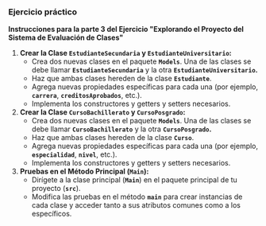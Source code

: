 ### Ejercicio práctico

**Instrucciones para la parte 3 del Ejercicio "Explorando el Proyecto del Sistema de Evaluación de Clases"**

1. **Crear la Clase `EstudianteSecundaria` y `EstudianteUniversitario`:**
    - Crea dos nuevas clases en el paquete **`Models`**. Una de las clases se debe llamar **`EstudianteSecundaria`** y la otra **`EstudianteUniversitario`.**
    - Haz que ambas clases hereden de la clase **`Estudiante`**.
    - Agrega nuevas propiedades específicas para cada una (por ejemplo, **`carrera`**, **`creditosAprobados`**, etc.).
    - Implementa los constructores y getters y setters necesarios.
2. **Crear la Clase `CursoBachillerato` y `CursoPosgrado`:**
    - Crea dos nuevas clases en el paquete **`Models`**. Una de las clases se debe llamar **`CursoBachillerato`** y la otra **`CursoPosgrado`.**
    - Haz que ambas clases hereden de la clase **`Curso`**.
    - Agrega nuevas propiedades específicas para cada una (por ejemplo, **`especialidad`**, **`nivel`**, etc.).
    - Implementa los constructores y  getters y setters necesarios.
3. **Pruebas en el Método Principal (`Main`):**
    - Dirígete a la clase principal (**`Main`**) en el paquete principal de tu proyecto (**`src`**).
    - Modifica las pruebas en el método **`main`** para crear instancias de cada clase y acceder tanto a sus atributos comunes como a los específicos.